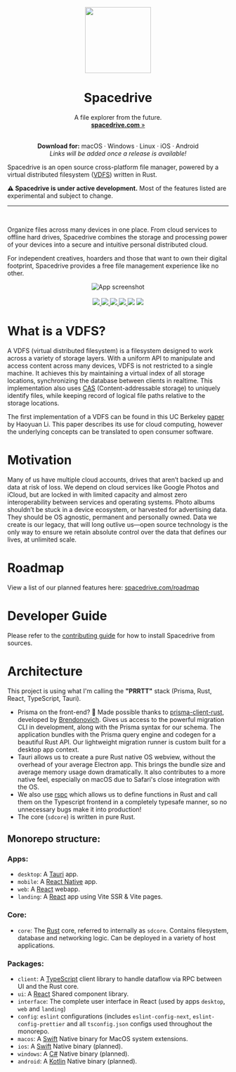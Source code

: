 <div>
	<!-- Logo -->
	<p align="center">
	 <img width="150" height="150" src="https://github.com/spacedriveapp/spacedrive/blob/main/packages/assets/images/logo.png" alt="" />
	</p>
	<!-- Title -->
	<h1 align="center">
		<strong>Spacedrive</strong>
	</h1>
	<!-- Tagline & CTA -->
	<p align="center">
		A file explorer from the future.
		<br />
		<a href="https://spacedrive.com"><strong>spacedrive.com</strong><span role="img" aria-label="Visit website"> »</span></a>
	</p>
	<p align="center">
		<br />
		<strong>Download for:</strong>
		<span>
			macOS
			&middot;
			Windows
			&middot;
			Linux
			&middot;
			iOS
			&middot;
			Android
		</span>
		<br />
		<em>Links will be added once a release is available!</em>
	</p>
</div>

Spacedrive is an open source cross-platform file manager, powered by a virtual distributed filesystem (<a href="#what-is-a-vdfs">VDFS</a>) written in Rust.

**⚠ Spacedrive is under active development.** Most of the features listed are experimental and subject to change.

---

<br/>

Organize files across many devices in one place. From cloud services to offline hard drives, Spacedrive combines the storage and processing power of your devices into a secure and intuitive personal distributed cloud.

For independent creatives, hoarders and those that want to own their digital footprint, Spacedrive provides a free file management experience like no other.

<p align="center">
	<img src="https://raw.githubusercontent.com/spacedriveapp/spacedrive/main/apps/landing/public/app.png" alt="App screenshot">
	<br />
	<br />
	<a href="https://discord.gg/gTaF2Z44f5">
		<img src="https://img.shields.io/discord/949090953497567312?label=Discord&color=5865F2" />
	</a>
	<a href="https://twitter.com/spacedriveapp">
		<img src="https://img.shields.io/badge/Twitter-00acee?logo=twitter&logoColor=white" />
	</a>
	<a href="https://instagram.com/spacedriveapp">
		<img src="https://img.shields.io/badge/Instagram-E4405F?logo=instagram&logoColor=white" />
	</a>
	<a href="https://www.gnu.org/licenses/agpl-3.0">
		<img src="https://img.shields.io/static/v1?label=Licence&message=AGPL%20v3&color=000" />
	</a>
	<img src="https://img.shields.io/static/v1?label=Bundled%20Size&message=16.3MB&color=0974B4" />
	<img src="https://img.shields.io/static/v1?label=Stage&message=Alpha&color=2BB4AB" />
	<br />
</p>

# What is a VDFS?

A VDFS (virtual distributed filesystem) is a filesystem designed to work across a variety of storage layers. With a uniform API to manipulate and access content across many devices, VDFS is not restricted to a single machine. It achieves this by maintaining a virtual index of all storage locations, synchronizing the database between clients in realtime. This implementation also uses [CAS](https://en.wikipedia.org/wiki/Content-addressable_storage) (Content-addressable storage) to uniquely identify files, while keeping record of logical file paths relative to the storage locations.

The first implementation of a VDFS can be found in this UC Berkeley [paper](https://www2.eecs.berkeley.edu/Pubs/TechRpts/2018/EECS-2018-29.pdf) by Haoyuan Li. This paper describes its use for cloud computing, however the underlying concepts can be translated to open consumer software.

# Motivation

Many of us have multiple cloud accounts, drives that aren’t backed up and data at risk of loss. We depend on cloud services like Google Photos and iCloud, but are locked in with limited capacity and almost zero interoperability between services and operating systems. Photo albums shouldn’t be stuck in a device ecosystem, or harvested for advertising data. They should be OS agnostic, permanent and personally owned. Data we create is our legacy, that will long outlive us—open source technology is the only way to ensure we retain absolute control over the data that defines our lives, at unlimited scale.

# Roadmap

View a list of our planned features here: [spacedrive.com/roadmap](https://spacedrive.com/roadmap)

# Developer Guide

Please refer to the [contributing guide](CONTRIBUTING.md) for how to install Spacedrive from sources.

# Architecture

This project is using what I'm calling the **"PRRTT"** stack (Prisma, Rust, React, TypeScript, Tauri).

- Prisma on the front-end? 🤯 Made possible thanks to [prisma-client-rust](https://github.com/brendonovich/prisma-client-rust), developed by [Brendonovich](https://github.com/brendonovich). Gives us access to the powerful migration CLI in development, along with the Prisma syntax for our schema. The application bundles with the Prisma query engine and codegen for a beautiful Rust API. Our lightweight migration runner is custom built for a desktop app context.
- Tauri allows us to create a pure Rust native OS webview, without the overhead of your average Electron app. This brings the bundle size and average memory usage down dramatically. It also contributes to a more native feel, especially on macOS due to Safari's close integration with the OS.
- We also use [rspc](https://rspc.otbeaumont.me) which allows us to define functions in Rust and call them on the Typescript frontend in a completely typesafe manner, so no unnecessary bugs make it into production!
- The core (`sdcore`) is written in pure Rust.

## Monorepo structure:

### Apps:

- `desktop`: A [Tauri](https://tauri.studio) app.
- `mobile`: A [React Native](https://reactnative.dev/) app.
- `web`: A [React](https://reactjs.org) webapp.
- `landing`: A [React](https://reactjs.org) app using Vite SSR & Vite pages.

### Core:

- `core`: The [Rust](https://www.rust-lang.org) core, referred to internally as `sdcore`. Contains filesystem, database and networking logic. Can be deployed in a variety of host applications.

### Packages:

- `client`: A [TypeScript](https://www.typescriptlang.org/) client library to handle dataflow via RPC between UI and the Rust core.
- `ui`: A [React](https://reactjs.org) Shared component library.
- `interface`: The complete user interface in React (used by apps `desktop`, `web` and `landing`)
- `config`: `eslint` configurations (includes `eslint-config-next`, `eslint-config-prettier` and all `tsconfig.json` configs used throughout the monorepo.
- `macos`: A [Swift](https://developer.apple.com/swift/) Native binary for MacOS system extensions.
- `ios`: A [Swift](https://developer.apple.com/swift/) Native binary (planned).
- `windows`: A [C#](https://docs.microsoft.com/en-us/dotnet/csharp/) Native binary (planned).
- `android`: A [Kotlin](https://kotlinlang.org/) Native binary (planned).
